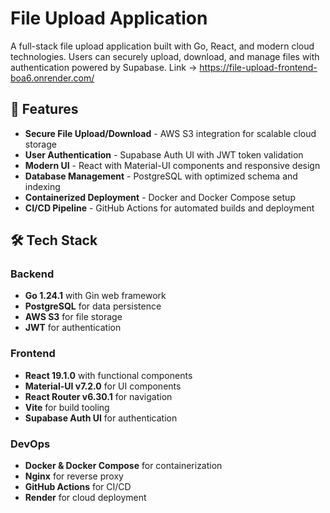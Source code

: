 # File Upload Application

A full-stack file upload application built with Go, React, and modern cloud technologies. Users can securely upload, download, and manage files with authentication powered by Supabase.
Link -> https://file-upload-frontend-boa6.onrender.com/

## 🚀 Features

- **Secure File Upload/Download** - AWS S3 integration for scalable cloud storage
- **User Authentication** - Supabase Auth UI with JWT token validation
- **Modern UI** - React with Material-UI components and responsive design
- **Database Management** - PostgreSQL with optimized schema and indexing
- **Containerized Deployment** - Docker and Docker Compose setup
- **CI/CD Pipeline** - GitHub Actions for automated builds and deployment

## 🛠️ Tech Stack

### Backend
- **Go 1.24.1** with Gin web framework
- **PostgreSQL** for data persistence
- **AWS S3** for file storage
- **JWT** for authentication

### Frontend
- **React 19.1.0** with functional components
- **Material-UI v7.2.0** for UI components
- **React Router v6.30.1** for navigation
- **Vite** for build tooling
- **Supabase Auth UI** for authentication

### DevOps
- **Docker & Docker Compose** for containerization
- **Nginx** for reverse proxy
- **GitHub Actions** for CI/CD
- **Render** for cloud deployment
